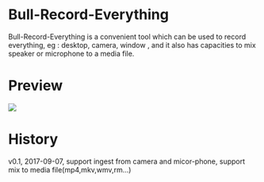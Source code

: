 # Bull-Record-Everything
Bull-Record-Everything is a convenient tool  which can be used to record everything, eg : desktop, camera, window , and it also has capacities to mix speaker or microphone to a media file.

# Preview
![](http://https://github.com/wenjiegit/Bull-Record-Everything/blob/master/trunk/doc/attach/bre_preview_1.png)

# History
v0.1, 2017-09-07, support ingest from camera and micor-phone, support mix to media file(mp4,mkv,wmv,rm...)
